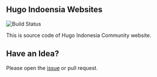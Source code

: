 ## Hugo Indoensia Websites

![Build Status](https://github.com/gohugoid/gohugoid-web/workflows/Deploy/badge.svg)

This is source code of Hugo Indonesia Community website.

## Have an Idea?

Please open the [issue](https://github.com/gohugoid/gohugoid-web/issues) or pull request.

